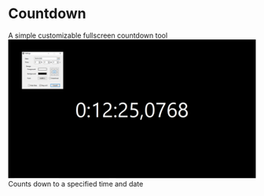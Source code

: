 # Countdown
A simple customizable fullscreen countdown tool
![screenshot](screenshot.png)
Counts down to a specified time and date

